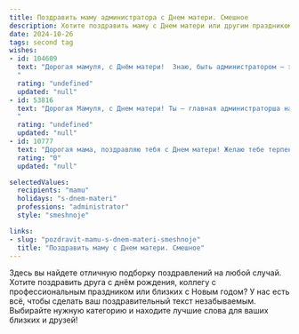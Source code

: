 ```yaml
---
title: Поздравить маму администратора с Днем матери. Смешное
description: Хотите поздравить маму с Днем матери или другим праздником? Наш ИИ создаст незабываемое поздравление, а вы обязательно выделитесь среди других.  
date: 2024-10-26
tags: second tag
wishes:
- id: 104609
  text: "Дорогая мамуля, с Днём матери!  Знаю, быть администратором – это адски сложно:  управлять всем домом, нами,  и ещё успевать улыбаться!  Так что сегодня – твой день отдыха! Без отчётов, без планов, только расслабон и горы вкусных тортиков (ну, или хотя бы один большой)!  С праздником, классный наш администратор!
  "
  rating: "undefined"
  updated: "null"
- id: 53816
  text: "Дорогая Мамуля, с Днем матери! Ты – главная администраторша нашей жизни, профессионал по организации хаоса и мастер по решению любых проблем. Спасибо, что всегда знаешь, как заставить нас бегать по кругу, но при этом всегда умеешь найти нужную кнопку, чтобы перевести нас в режим \"послушание\". 😜
  "
  rating: "undefined"
  updated: "null"
- id: 10777
  text: "Дорогая мама, поздравляю тебя с Днем матери! Желаю тебе терпения и бесконечной любви. Ведь каждый день ты работаешь администратором в нашей сложной семейке, а это не только почетно, но и очень ответственно. Желаю, чтоб все твои \"граждане\" любили и уважали тебя, чтоб в \"доме\" твоей души всегда было тепло и уютно. А если вдруг пробки из обязанностей и забот перекроют движение к хорошему настроению, пусть на помощь придут верные подруги, и пусть твои \"дорожные полицейские\" - папа, брат и я - оберегают тебя на жизненном пути."
  rating: "0"
  updated: "null"

selectedValues:
  recipients: "mamu"
  holidays: "s-dnem-materi"
  professions: "administrator"
  style: "smeshnoje"

links:
- slug: "pozdravit-mamu-s-dnem-materi-smeshnoje"
  title: "Поздравить маму с Днем матери. Смешное"
---
```


Здесь вы найдете отличную подборку поздравлений на любой случай. 
Хотите поздравить друга с днём рождения, коллегу с профессиональным праздником или близких с Новым годом? У нас есть всё, чтобы сделать ваш поздравительный текст незабываемым. Выбирайте нужную категорию и находите лучшие слова для ваших близких и друзей!
